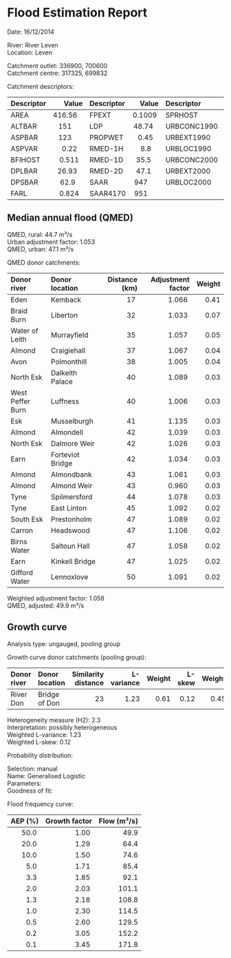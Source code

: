 # Flood Estimation Report

Date: 16/12/2014

River: River Leven  
Location: Leven

Catchment outlet: 336900, 700600  
Catchment centre: 317325, 699832    

Catchment descriptors:

Descriptor   |      Value | Descriptor  |      Value | Descriptor  |      Value 
:------------|-----------:|:------------|-----------:|:------------|-----------:
AREA         |   416.56   | FPEXT       |     0.1009 | SPRHOST     |    34.62   
ALTBAR       |   151      | LDP         |    48.74   | URBCONC1990 |     0.754  
ASPBAR       |   123      | PROPWET     |     0.45   | URBEXT1990  |     0.0173 
ASPVAR       |     0.22   | RMED-1H     |     8.8    | URBLOC1990  |     0.738  
BFIHOST      |     0.511  | RMED-1D     |    35.5    | URBCONC2000 |     0.830  
DPLBAR       |    26.93   | RMED-2D     |    47.1    | URBEXT2000  |     0.0361 
DPSBAR       |    62.9    | SAAR        |   947      | URBLOC2000  |     0.702  
FARL         |     0.824  | SAAR4170    |   951      

## Median annual flood (QMED) 
                  
QMED, rural: 44.7 m³/s  
Urban adjustment factor: 1.053   
QMED, urban: 47.1 m³/s

QMED donor catchments:

Donor river         | Donor location                 | Distance (km)| Adjustment factor | Weight
:-------------------|:-------------------------------|-------------:|------------------:|------:
Eden                | Kemback                        |           17 |             1.066 |   0.41
Braid Burn          | Liberton                       |           32 |             1.033 |   0.07
Water of Leith      | Murrayfield                    |           35 |             1.057 |   0.05
Almond              | Craigiehall                    |           37 |             1.067 |   0.04
Avon                | Polmonthill                    |           38 |             1.005 |   0.04
North Esk           | Dalkeith Palace                |           40 |             1.089 |   0.03
West Peffer Burn    | Luffness                       |           40 |             1.006 |   0.03
Esk                 | Musselburgh                    |           41 |             1.135 |   0.03
Almond              | Almondell                      |           42 |             1.039 |   0.03
North Esk           | Dalmore Weir                   |           42 |             1.026 |   0.03
Earn                | Forteviot Bridge               |           42 |             1.034 |   0.03
Almond              | Almondbank                     |           43 |             1.061 |   0.03
Almond              | Almond Weir                    |           43 |             0.960 |   0.03
Tyne                | Spilmersford                   |           44 |             1.078 |   0.03
Tyne                | East Linton                    |           45 |             1.092 |   0.02
South Esk           | Prestonholm                    |           47 |             1.089 |   0.02
Carron              | Headswood                      |           47 |             1.106 |   0.02
Birns Water         | Saltoun Hall                   |           47 |             1.058 |   0.02
Earn                | Kinkell Bridge                 |           47 |             1.025 |   0.02
Gifford Water       | Lennoxlove                     |           50 |             1.091 |   0.02

Weighted adjustment factor: 1.058  
QMED, adjusted: 49.9 m³/s

## Growth curve

Analysis type: ungauged, pooling group

Growth curve donor catchments (pooling group):

Donor river | Donor location | Similarity distance | L-variance | Weight | L-skew | Weight
:-----------|:---------------|--------------------:|-----------:|-------:|-------:|------:
River Don   | Bridge of Don  |                  23 |       1.23 |   0.61 |   0.12 |   0.45

Heterogeneity measure (H2): 2.3  
Interpretation: possibly heterogeneous  
Weighted L-variance: 1.23  
Weighted L-skew: 0.12

Probability distribution:

Selection: manual  
Name: Generalised Logistic  
Parameters:  
Goodness of fit:  

Flood frequency curve:

AEP (%) | Growth factor | Flow (m³/s)
-------:|--------------:|-----------:
   50.0 |          1.00 |        49.9
   20.0 |          1.29 |        64.4
   10.0 |          1.50 |        74.6
    5.0 |          1.71 |        85.4
    3.3 |          1.85 |        92.1
    2.0 |          2.03 |       101.1
    1.3 |          2.18 |       108.8
    1.0 |          2.30 |       114.5
    0.5 |          2.60 |       129.5
    0.2 |          3.05 |       152.2
    0.1 |          3.45 |       171.8
